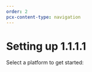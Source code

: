 ```yaml
---
order: 2
pcx-content-type: navigation
---
```


# Setting up 1.1.1.1

Select a platform to get started:

<DirectoryListing path="/01-setting-up-1.1.1.1"/>
